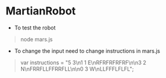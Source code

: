 # MartianRobot

- To test the robot
> node mars.js

- To change the input need to change instructions in mars.js
> var instructions = "5 3\n1 1 E\nRFRFRFRFRF\n\n3 2 N\nFRRFLLFFRRFLL\n\n0 3 W\nLLFFFLFLFL";
